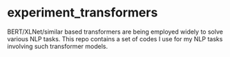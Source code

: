 # experiment_transformers
BERT/XLNet/similar based transformers are being employed widely to solve various NLP tasks. This repo contains a set of codes I use for my NLP tasks involving such transformer models.
